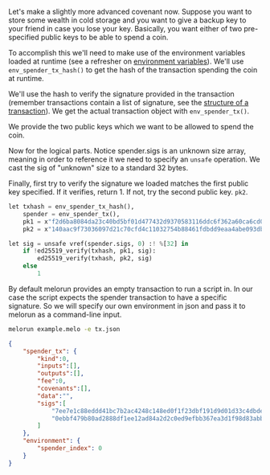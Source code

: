 Let's make a slightly more advanced covenant now. Suppose you want to store
some wealth in cold storage and you want to give a backup key to your friend in
case you lose your key. Basically, you want either of two pre-specified public
keys to be able to spend a coin.

To accomplish this we'll need to make use of the environment variables loaded
at runtime (see a refresher on [environment variables]()). We'll use
`env_spender_tx_hash()` to get the hash of the transaction spending the coin at
runtime.

We'll use the hash to verify the signature provided in the transaction
(remember transactions contain a list of signature, see the [structure of
a transaction]()). We get the actual transaction object with
`env_spender_tx()`.

We provide the two public keys which we want to be allowed to spend the coin.

Now for the logical parts. Notice spender.sigs is an unknown size array,
meaning in order to reference it we need to specify an `unsafe` operation. We
cast the sig of "unknown" size to a standard 32 bytes.

Finally, first try to verify the signature we loaded matches the first public
key specified. If it verifies, return 1. If not, try the second public key.
`pk2`.

```python
let txhash = env_spender_tx_hash(),
    spender = env_spender_tx(),
    pk1 = x"f2d6ba8084da23c40bd5bf01d477432d9370583116ddc6f362a60ca6cd0741e0",
    pk2 = x"140aac9f73036097d21c70cfd4c11032754b88461fdbdd9eaa4abe093dbde31b" in

let sig = unsafe vref(spender.sigs, 0) :! %[32] in
    if !ed25519_verify(txhash, pk1, sig):
        ed25519_verify(txhash, pk2, sig)
    else
        1
```

By default melorun provides an empty transaction to run a script in. In our
case the script expects the spender transaction to have a specific signature.
So we will specify our own environment in json and pass it to melorun as
a command-line input.

```bash
melorun example.melo -e tx.json
```

```json
{
    "spender_tx": {
        "kind":0,
        "inputs":[],
        "outputs":[],
        "fee":0,
        "covenants":[],
        "data":"",
        "sigs":[
            "7ee7e1c88eddd41bc7b2ac4248c148ed0f1f23dbf191d9d01d33c4dbde2386ff4c29534f392ac1f6315078939905b80b410ed288c80778864699a6891bb7e509",
            "0ebbf479b80ad2888df1ee12ad84a2d2c0ed9efbb367ea3d1f98d83abb2c3a350c1e6c8c69d32e5ee35f9030a628dc40d529ed194b9c3d2fcafe040d5a9ce209"
        ]
    },
    "environment": {
        "spender_index": 0
    }
}
```
